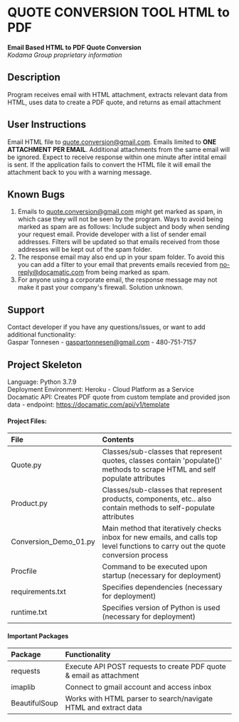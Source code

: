 # QUOTE CONVERSION TOOL HTML to PDF
**Email Based HTML to PDF Quote Conversion**<br />
*Kodama Group proprietary information* 

## Description
Program receives email with HTML attachment, extracts relevant data from HTML, uses data to create a PDF quote, and returns as email attachment 

## User Instructions
Email HTML file to <quote.conversion@gmail.com>. Emails limited to **ONE ATTACHMENT PER EMAIL**. Additional attachments from the same email will be ignored. Expect to receive response within one minute after intital email is sent. If the application fails to convert the HTML file it will email the attachment back to you with a warning message. 

## Known Bugs
1. Emails to <quote.conversion@gmail.com> might get marked as spam, in which case they will not be seen by the program. Ways to avoid being marked as spam are as follows: Include subject and body when sending your request email. Provide developer with a list of sender email addresses. Filters will be updated so that emails received from those addresses will be kept out of the spam folder.  
2. The response email may also end up in your spam folder. To avoid this you can add a filter to your email that prevents emails recevied from <no-reply@docamatic.com> from being marked as spam.   
3. For anyone using a corporate email, the response message may not make it past your company's firewall. Solution unknown. 

## Support
Contact developer if you have any questions/issues, or want to add additional functionality: <br />Gaspar Tonnesen - gaspartonnesen@gmail.com - 480-751-7157

## Project Skeleton 
Language: Python 3.7.9<br />
Deployment Environment: Heroku - Cloud Platform as a Service <br />
Docamatic API: Creates PDF quote from custom template and provided json data - endpoint: https://docamatic.com/api/v1/template 
#### Project Files:
File  | Contents 
:------------ | :------------
Quote.py | Classes/sub-classes that represent quotes, classes contain 'populate()' methods to scrape HTML and self populate attributes
Product.py | Classes/sub-classes that represent products, components, etc.. also contain methods to self-populate attributes
Conversion_Demo_01.py | Main method that iteratively checks inbox for new emails, and calls top level functions to carry out the quote conversion process
Procfile | Command to be executed upon startup (necessary for deployment) 
requirements.txt | Specifies dependencies (necessary for deployment)
runtime.txt | Specifies version of Python is used (necessary for deployment)
#### Important Packages 
Package  | Functionality
:------------ | :------------
requests  | Execute API POST requests to create PDF quote & email as attachment 
imaplib  | Connect to gmail account and access inbox   
BeautifulSoup | Works with HTML parser to search/navigate HTML and extract data  


